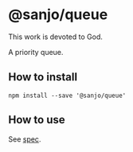 # @sanjo/queue

This work is devoted to God.

A priority queue.

## How to install

```
npm install --save '@sanjo/queue'
```

## How to use

See [spec](src/PriorityQueue.spec.ts).
